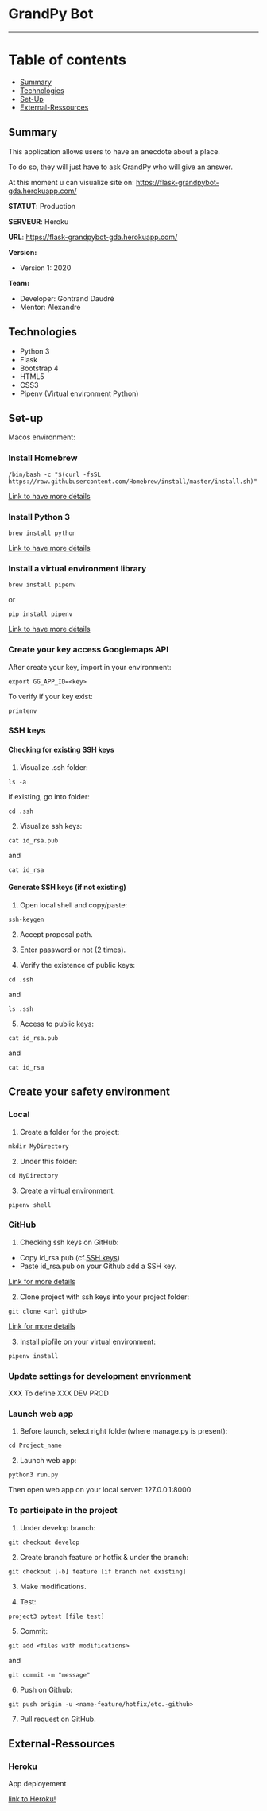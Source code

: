 # GrandPy Bot
------------------


# Table of contents

* [Summary](#summary)
* [Technologies](#technologies)
* [Set-Up](#set-up)
* [External-Ressources](#external-ressources)


## Summary

This application allows users to have an anecdote about a place.

To do so, they will just have to ask GrandPy who will give an answer.

At this moment u can visualize site on: https://flask-grandpybot-gda.herokuapp.com/

**STATUT**: Production

**SERVEUR**: Heroku

**URL**: https://flask-grandpybot-gda.herokuapp.com/

**Version:**
- Version 1: 2020

**Team:**
- Developer: Gontrand Daudré
- Mentor: Alexandre


## Technologies

- Python 3
- Flask
- Bootstrap 4
- HTML5
- CSS3
- Pipenv (Virtual environment Python)

## Set-up

Macos environment:

### Install Homebrew

```
/bin/bash -c "$(curl -fsSL https://raw.githubusercontent.com/Homebrew/install/master/install.sh)" 
```

[Link to have more détails](https://brew.sh/)

### Install Python 3

```
brew install python
```

[Link to have more détails](https://docs.python-guide.org/starting/install3/osx/)

### Install a virtual environment library

```
brew install pipenv
```

or

```
pip install pipenv
```

[Link to have more détails](https://pypi.org/project/pipenv/)

### Create your key access Googlemaps API

After create your key, import in your environment:

```
export GG_APP_ID=<key>
```

To verify if your key exist:

```
printenv
```

### SSH keys

#### Checking for existing SSH keys

1. Visualize .ssh folder:

```
ls -a
```

if existing, go into folder:

```
cd .ssh
```

2. Visualize ssh keys:

```
cat id_rsa.pub
```

and

```
cat id_rsa
```

#### Generate SSH keys (if not existing)

1. Open local shell and copy/paste:

```
ssh-keygen
```

2. Accept proposal path.

3. Enter password or not (2 times).

4. Verify the existence of public keys:

```
cd .ssh
```

and

```
ls .ssh
```

5. Access to public keys:

```
cat id_rsa.pub
```

and

```
cat id_rsa
```


## Create your safety environment

### Local

1. Create a folder for the project:

```
mkdir MyDirectory
```

2. Under this folder:

```
cd MyDirectory
```

3. Create a virtual environment:

```
pipenv shell
```

### GitHub

1. Checking ssh keys on GitHub:

- Copy id_rsa.pub (cf.[SSH keys](###ssh-keys))
- Paste id_rsa.pub on your Github add a SSH key.

[Link for more details](https://docs.github.com/en/free-pro-team@latest/github/authenticating-to-github/adding-a-new-ssh-key-to-your-github-account)

2. Clone project with ssh keys into your project folder:

```
git clone <url github>
```

[Link for more details](https://docs.github.com/en/free-pro-team@latest/github/creating-cloning-and-archiving-repositories/cloning-a-repository#about-cloning-a-repository)

3. Install pipfile on your virtual environment:

```
pipenv install
```

### Update settings for development envrionment
XXX To define XXX
DEV
PROD

### Launch web app

1. Before launch, select right folder(where manage.py is present):

```
cd Project_name
```

2. Launch web app:

```
python3 run.py
```

Then open web app on your local server: 127.0.0.1:8000


### To participate in the project

1. Under develop branch:

```
git checkout develop
```

2. Create branch feature or hotfix & under the branch:

```
git checkout [-b] feature [if branch not existing]
```

3. Make modifications.

4. Test:

```
project3 pytest [file test]
```

5. Commit:

```
git add <files with modifications>
```

and
```
git commit -m "message"
```
6. Push on Github:

```
git push origin -u <name-feature/hotfix/etc.-github>
```

7. Pull request on GitHub.


## External-Ressources

### Heroku

App deployement

[link to Heroku!](https://heroku.com)
